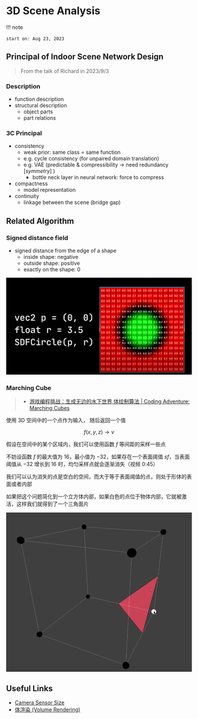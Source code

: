 # 3D Scene Analysis

!!! note

    start on: Aug 23, 2023



## Principal of Indoor Scene Network Design

> From the talk of Richard in 2023/9/3

### Description

- function description
- structural description
    - object parts
    - part relations

### 3C Principal

- consistency
    - weak prior: same class = same function
    - e.g. cycle consistency (for unpaired domain translation)
    - e.g. VAE (predictable & compressibility $\to$ need redundancy [*symmetry*] )
        - bottle neck layer in neural network: force to compress
- compactness
    - model representation
- continuity
    - linkage between the scene (bridge gap)



## Related Algorithm

### Signed distance field

- signed distance from the edge of a shape
    - inside shape: negative
    - outside shape: positive
    - exactly on the shape: 0

![image-20230824152525493](./assets/image-20230824152525493.png)

### Marching Cube

> - [游戏编程挑战：生成无边的水下世界 体绘制算法 | Coding Adventure: Marching Cubes](https://www.bilibili.com/video/BV1yJ411r73v/)

使用 3D 空间中的一个点作为输入， 随后返回一个值


$$
f(x,y,z) \to v
$$


假设在空间中的某个区域内，我们可以使用函数 $f$ 等间距的采样一些点

不妨设函数 $f$ 的最大值为 $16$，最小值为 $-32$，如果存在一个表面阈值 $sf$，当表面阈值从 $-32$ 增长到 $16$ 时，均匀采样点就会逐渐消失（视频 0:45）

我们可以认为消失的点是空白的空间，而大于等于表面阈值的点，则处于形体的表面或者内部

如果把这个问题简化到一个立方体内部，如果白色的点位于物体内部，它就被激活，这样我们就得到了一个三角面片



![image-20230828102922879](./assets/image-20230828102922879.png)



## Useful Links

- [Camera Sensor Size](https://designreviews.com/digital-camera-sensor-size-chart/)
- [体渲染 (Volume Rendering)](https://zhuanlan.zhihu.com/p/595117334)
